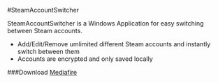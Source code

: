 #SteamAccountSwitcher

SteamAccountSwitcher is a Windows Application for easy switching between Steam accounts.

- Add/Edit/Remove umlimited different Steam accounts and instantly switch between them
- Accounts are encrypted and only saved locally

###Download
[Mediafire](https://www.mediafire.com/?0939vo827svd12h)
